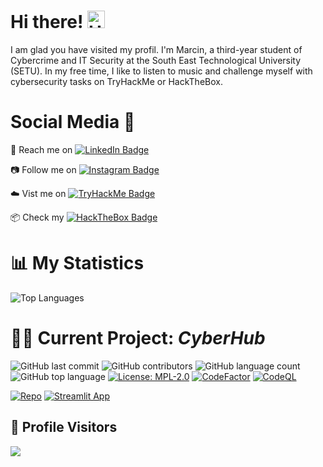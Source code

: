 # Hi there! <img src="https://user-images.githubusercontent.com/1303154/88677602-1635ba80-d120-11ea-84d8-d263ba5fc3c0.gif" width="28px" alt="Hi">

I am glad you have visited my profil. I'm Marcin, a third-year student of Cybercrime and IT Security at the South East Technological University (SETU). In my free time, I like to listen to music and challenge myself with cybersecurity tasks on TryHackMe or HackTheBox.

# Social Media 👥
 :link: Reach me on [![LinkedIn Badge](https://img.shields.io/badge/-LinkedIn-0077B5?style=flat&logo=linkedin&logoColor=white&link=https://www.linkedin.com/in/marcin-rusiecki/)](https://www.linkedin.com/in/marcin-rusiecki/)

 📷 Follow me on [![Instagram Badge](https://img.shields.io/badge/-Instagram-E4405F?style=flat&logo=instagram&logoColor=white&link=https://www.instagram.com/USERNAME/)](https://www.instagram.com/cyberuseq/)

 ☁️ Vist me on [![TryHackMe Badge](https://img.shields.io/badge/-TryHackMe-1abc9c?style=flat&logo=tryhackme&logoColor=white&link=https://tryhackme.com/p/ruseq)](https://tryhackme.com/p/ruseq)
 
 📦 Check my [![HackTheBox Badge](https://img.shields.io/badge/-HackTheBox-9cf?style=flat&logo=hackthebox&logoColor=white&link=https://app.hackthebox.eu/profile/350278)](https://app.hackthebox.eu/profile/350278)


# 📊 My Statistics
 ![Top Languages](https://github-readme-stats.vercel.app/api/top-langs/?username=martin-ruseq&layout=compact&bg_color=22272e)
 
# 👷‍♂️ Current Project: _CyberHub_

![GitHub last commit](https://img.shields.io/github/last-commit/martin-ruseq/CyberProject-Y3?style=flat)
![GitHub contributors](https://img.shields.io/github/contributors/martin-ruseq/CyberProject-Y3?style=flat)
![GitHub language count](https://img.shields.io/github/languages/count/martin-ruseq/CyberProject-Y3?style=flat)
![GitHub top language](https://img.shields.io/github/languages/top/martin-ruseq/CyberProject-Y3?style=flat)
[![License: MPL-2.0](https://img.shields.io/badge/License-MPL%202.0-brightgreen.svg)](https://opensource.org/licenses/MPL-2.0)
[![CodeFactor](https://www.codefactor.io/repository/github/martin-ruseq/cyberproject-y3/badge/main)](https://www.codefactor.io/repository/github/martin-ruseq/cyberproject-y3/overview/main)
[![CodeQL](https://github.com/martin-ruseq/CyberProject-Y3/actions/workflows/codeql.yml/badge.svg)](https://github.com/martin-ruseq/CyberProject-Y3/actions/workflows/codeql.yml)

[![Repo](https://img.shields.io/badge/dynamic/json?color=green&label=Repo&query=name&url=https%3A%2F%2Fapi.github.com%2Frepos%2Fmartin-ruseq%2FCyberProject-Y3)](https://github.com/martin-ruseq/CyberProject-Y3)
[![Streamlit App](https://static.streamlit.io/badges/streamlit_badge_black_white.svg)](https://cyber-project.streamlit.app/)

## 🔎 Profile Visitors
![](https://komarev.com/ghpvc/?username=martin-ruseq&style=flat&label=Viewer)


